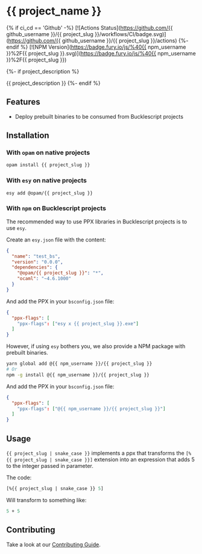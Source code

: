 # {{ project_name }}

{% if ci_cd == 'Github' -%}
[![Actions Status](https://github.com/{{ github_username }}/{{ project_slug }}/workflows/CI/badge.svg)](https://github.com/{{ github_username }}/{{ project_slug }}/actions)
{%- endif %}
[![NPM Version](https://badge.fury.io/js/%40{{ npm_username }}%2F{{ project_slug }}.svg)](https://badge.fury.io/js/%40{{ npm_username }}%2F{{ project_slug }})

{%- if project_description %}

{{ project_description }}
{%- endif %}

## Features

- Deploy prebuilt binaries to be consumed from Bucklescript projects

## Installation

### With `opam` on native projects

```bash
opam install {{ project_slug }}
```

### With `esy` on native projects

```bash
esy add @opam/{{ project_slug }}
```

### With `npm` on Bucklescript projects

The recommended way to use PPX libraries in Bucklescript projects is to use `esy`.

Create an `esy.json` file with the content:

```json
{
  "name": "test_bs",
  "version": "0.0.0",
  "dependencies": {
    "@opam/{{ project_slug }}": "*",
    "ocaml": "~4.6.1000"
  }
}
```

And add the PPX in your `bsconfig.json` file:

```json
{
  "ppx-flags": [
    "ppx-flags": ["esy x {{ project_slug }}.exe"]
  ]
}
```

However, if using `esy` bothers you, we also provide a NPM package with prebuilt binaries.

```bash
yarn global add @{{ npm_username }}/{{ project_slug }}
# Or
npm -g install @{{ npm_username }}/{{ project_slug }}
```

And add the PPX in your `bsconfig.json` file:

```json
{
  "ppx-flags": [
    "ppx-flags": ["@{{ npm_username }}/{{ project_slug }}"]
  ]
}
```

## Usage

`{{ project_slug | snake_case }}` implements a ppx that transforms the `[%{{ project_slug | snake_case }}]` extension into an expression that adds 5 to the integer passed in parameter.

The code:

```ocaml
[%{{ project_slug | snake_case }} 5]
```

Will transform to something like:

```ocaml
5 + 5
```

## Contributing

Take a look at our [Contributing Guide](CONTRIBUTING.md).
